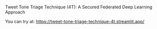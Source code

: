 Tweet Tone Triage Technique (4T): A Secured
Federated Deep Learning Approach

You can try at:
https://tweet-tone-triage-technique-4t.streamlit.app/
